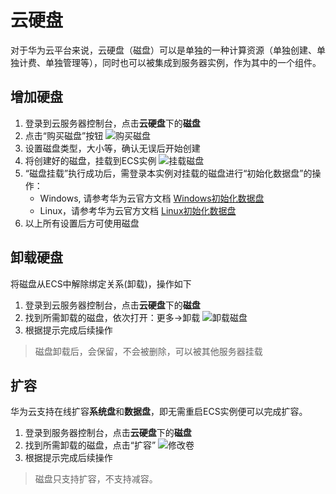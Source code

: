# 云硬盘

对于华为云平台来说，云硬盘（磁盘）可以是单独的一种计算资源（单独创建、单独计费、单独管理等），同时也可以被集成到服务器实例，作为其中的一个组件。

## 增加硬盘

1. 登录到云服务器控制台，点击**云硬盘**下的**磁盘**
2. 点击“购买磁盘”按钮
   ![购买磁盘](https://libs.websoft9.com/Websoft9/DocsPicture/en/huaweicloud/huaweicloud-createdisk-websoft9.png)
3. 设置磁盘类型，大小等，确认无误后开始创建
4. 将创建好的磁盘，挂载到ECS实例
   ![挂载磁盘](https://libs.websoft9.com/Websoft9/DocsPicture/en/huaweicloud/huaweicloud-attachdisk-websoft9.png)
5. “磁盘挂载”执行成功后，需登录本实例对挂载的磁盘进行“初始化数据盘”的操作：
    - Windows, 请参考华为云官方文档 [Windows初始化数据盘](https://support.huaweicloud.com/qs-ecs/zh-cn_topic_0030831989.html)
    - Linux，请参考华为云官方文档 [Linux初始化数据盘](https://support.huaweicloud.com/qs-ecs/zh-cn_topic_0030831989.html) 
5. 以上所有设置后方可使用磁盘

## 卸载硬盘

将磁盘从ECS中解除绑定关系(卸载)，操作如下

1. 登录到云服务器控制台，点击**云硬盘**下的**磁盘**
2. 找到所需卸载的磁盘，依次打开：更多->卸载
   ![卸载磁盘](https://libs.websoft9.com/Websoft9/DocsPicture/en/huaweicloud/huaweicloud-ditachdisk-websoft9.png)
3. 根据提示完成后续操作

> 磁盘卸载后，会保留，不会被删除，可以被其他服务器挂载

## 扩容

华为云支持在线扩容**系统盘**和**数据盘**，即无需重启ECS实例便可以完成扩容。

1. 登录到服务器控制台，点击**云硬盘**下的**磁盘**
2. 找到所需卸载的磁盘，点击“扩容”
   ![修改卷](https://libs.websoft9.com/Websoft9/DocsPicture/en/huaweicloud/huaweicloud-changedisks-websoft9.png)
3. 根据提示完成后续操作

> 磁盘只支持扩容，不支持减容。